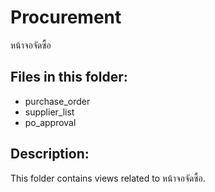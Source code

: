 # Procurement

หน้าจอจัดซื้อ

## Files in this folder:

- purchase_order
- supplier_list
- po_approval

## Description:

This folder contains views related to หน้าจอจัดซื้อ.
